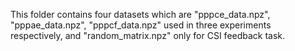 This folder contains four datasets which are "pppce_data.npz", "pppae_data.npz", "pppcf_data.npz" used in three experiments respectively, and "random_matrix.npz" only for CSI feedback task. 
